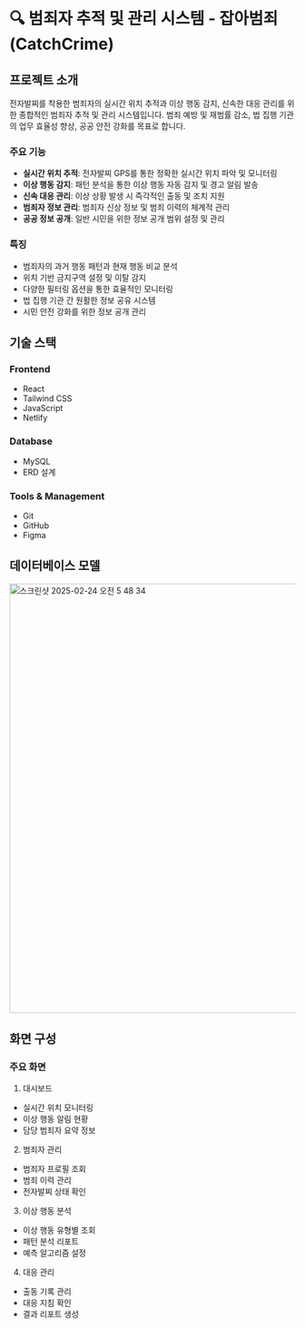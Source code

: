 # 🔍 범죄자 추적 및 관리 시스템 - 잡아범죄 (CatchCrime)

## 프로젝트 소개
전자발찌를 착용한 범죄자의 실시간 위치 추적과 이상 행동 감지, 신속한 대응 관리를 위한 종합적인 범죄자 추적 및 관리 시스템입니다.
범죄 예방 및 재범률 감소, 법 집행 기관의 업무 효율성 향상, 공공 안전 강화를 목표로 합니다.

### 주요 기능
- **실시간 위치 추적**: 전자발찌 GPS를 통한 정확한 실시간 위치 파악 및 모니터링
- **이상 행동 감지**: 패턴 분석을 통한 이상 행동 자동 감지 및 경고 알림 발송
- **신속 대응 관리**: 이상 상황 발생 시 즉각적인 출동 및 조치 지원
- **범죄자 정보 관리**: 범죄자 신상 정보 및 범죄 이력의 체계적 관리
- **공공 정보 공개**: 일반 시민을 위한 정보 공개 범위 설정 및 관리

### 특징
- 범죄자의 과거 행동 패턴과 현재 행동 비교 분석
- 위치 기반 금지구역 설정 및 이탈 감지
- 다양한 필터링 옵션을 통한 효율적인 모니터링
- 법 집행 기관 간 원활한 정보 공유 시스템
- 시민 안전 강화를 위한 정보 공개 관리

## 기술 스택
### Frontend
- React
- Tailwind CSS
- JavaScript
- Netlify

### Database
- MySQL
- ERD 설계

### Tools & Management
- Git
- GitHub
- Figma

## 데이터베이스 모델
<img width="757" alt="스크린샷 2025-02-24 오전 5 48 34" src="https://github.com/user-attachments/assets/436d9041-c39f-4cb8-9b01-286bf6ce7aab" />


## 화면 구성
### 주요 화면
1. 대시보드
  - 실시간 위치 모니터링
  - 이상 행동 알림 현황
  - 담당 범죄자 요약 정보
  
2. 범죄자 관리
  - 범죄자 프로필 조회
  - 범죄 이력 관리
  - 전자발찌 상태 확인
  
3. 이상 행동 분석
  - 이상 행동 유형별 조회
  - 패턴 분석 리포트
  - 예측 알고리즘 설정
  
4. 대응 관리
  - 출동 기록 관리
  - 대응 지침 확인
  - 결과 리포트 생성
